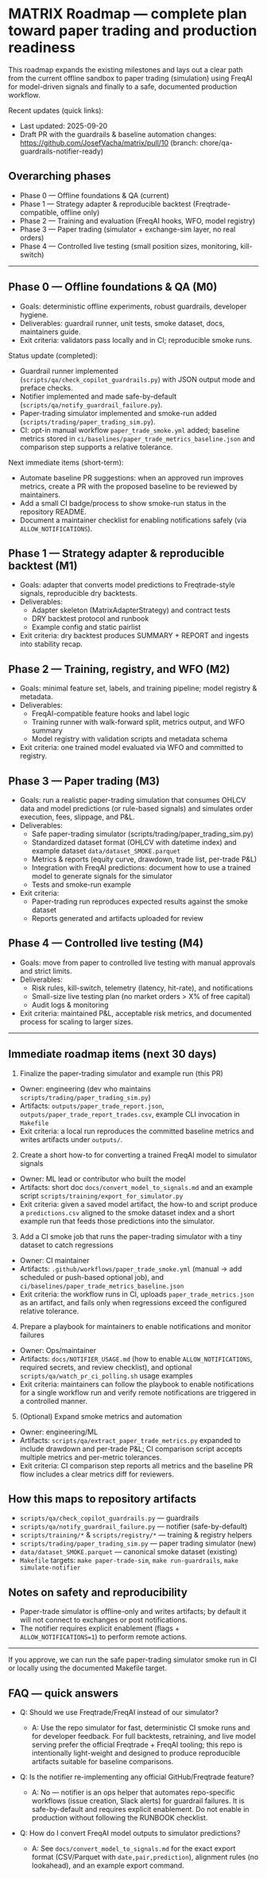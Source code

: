 # MATRIX Roadmap — complete plan toward paper trading and production readiness

This roadmap expands the existing milestones and lays out a clear path from the current offline sandbox to paper trading (simulation) using FreqAI for model-driven signals and finally to a safe, documented production workflow.

Recent updates (quick links):

- Last updated: 2025-09-20
- Draft PR with the guardrails & baseline automation changes: https://github.com/JosefVacha/matrix/pull/10 (branch: chore/qa-guardrails-notifier-ready)


## Overarching phases
- Phase 0 — Offline foundations & QA (current)
- Phase 1 — Strategy adapter & reproducible backtest (Freqtrade-compatible, offline only)
- Phase 2 — Training and evaluation (FreqAI hooks, WFO, model registry)
- Phase 3 — Paper trading (simulator + exchange-sim layer, no real orders)
- Phase 4 — Controlled live testing (small position sizes, monitoring, kill-switch)

---

## Phase 0 — Offline foundations & QA (M0)
- Goals: deterministic offline experiments, robust guardrails, developer hygiene.
- Deliverables: guardrail runner, unit tests, smoke dataset, docs, maintainers guide.
- Exit criteria: validators pass locally and in CI; reproducible smoke runs.

Status update (completed):
- Guardrail runner implemented (`scripts/qa/check_copilot_guardrails.py`) with JSON output mode and preface checks.
- Notifier implemented and made safe-by-default (`scripts/qa/notify_guardrail_failure.py`).
- Paper-trading simulator implemented and smoke-run added (`scripts/trading/paper_trading_sim.py`).
- CI: opt-in manual workflow `paper_trade_smoke.yml` added; baseline metrics stored in `ci/baselines/paper_trade_metrics_baseline.json` and comparison step supports a relative tolerance.

Next immediate items (short-term):
- Automate baseline PR suggestions: when an approved run improves metrics, create a PR with the proposed baseline to be reviewed by maintainers.
- Add a small CI badge/process to show smoke-run status in the repository README.
- Document a maintainer checklist for enabling notifications safely (via `ALLOW_NOTIFICATIONS`).

## Phase 1 — Strategy adapter & reproducible backtest (M1)
- Goals: adapter that converts model predictions to Freqtrade-style signals, reproducible dry backtests.
- Deliverables:
  - Adapter skeleton (MatrixAdapterStrategy) and contract tests
  - DRY backtest protocol and runbook
  - Example config and static pairlist
- Exit criteria: dry backtest produces SUMMARY + REPORT and ingests into stability recap.

## Phase 2 — Training, registry, and WFO (M2)
- Goals: minimal feature set, labels, and training pipeline; model registry & metadata.
- Deliverables:
  - FreqAI-compatible feature hooks and label logic
  - Training runner with walk-forward split, metrics output, and WFO summary
  - Model registry with validation scripts and metadata schema
- Exit criteria: one trained model evaluated via WFO and committed to registry.

## Phase 3 — Paper trading (M3)
- Goals: run a realistic paper-trading simulation that consumes OHLCV data and model predictions (or rule-based signals) and simulates order execution, fees, slippage, and P&L.
- Deliverables:
  - Safe paper-trading simulator (scripts/trading/paper_trading_sim.py)
  - Standardized dataset format (OHLCV with datetime index) and example dataset `data/dataset_SMOKE.parquet`
  - Metrics & reports (equity curve, drawdown, trade list, per-trade P&L)
  - Integration with FreqAI predictions: document how to use a trained model to generate signals for the simulator
  - Tests and smoke-run example
- Exit criteria:
  - Paper-trading run reproduces expected results against the smoke dataset
  - Reports generated and artifacts uploaded for review

## Phase 4 — Controlled live testing (M4)
- Goals: move from paper to controlled live testing with manual approvals and strict limits.
- Deliverables:
  - Risk rules, kill-switch, telemetry (latency, hit-rate), and notifications
  - Small-size live testing plan (no market orders > X% of free capital)
  - Audit logs & monitoring
- Exit criteria: maintained P&L, acceptable risk metrics, and documented process for scaling to larger sizes.

---

## Immediate roadmap items (next 30 days)
1. Finalize the paper-trading simulator and example run (this PR)
  - Owner: engineering (dev who maintains `scripts/trading/paper_trading_sim.py`)
  - Artifacts: `outputs/paper_trade_report.json`, `outputs/paper_trade_report_trades.csv`, example CLI invocation in `Makefile`
  - Exit criteria: a local run reproduces the committed baseline metrics and writes artifacts under `outputs/`.

2. Create a short how-to for converting a trained FreqAI model to simulator signals
  - Owner: ML lead or contributor who built the model
  - Artifacts: short doc `docs/convert_model_to_signals.md` and an example script `scripts/training/export_for_simulator.py`
  - Exit criteria: given a saved model artifact, the how-to and script produce a `predictions.csv` aligned to the smoke dataset index and a short example run that feeds those predictions into the simulator.

3. Add a CI smoke job that runs the paper-trading simulator with a tiny dataset to catch regressions
  - Owner: CI maintainer
  - Artifacts: `.github/workflows/paper_trade_smoke.yml` (manual -> add scheduled or push-based optional job), and `ci/baselines/paper_trade_metrics_baseline.json`
  - Exit criteria: the workflow runs in CI, uploads `paper_trade_metrics.json` as an artifact, and fails only when regressions exceed the configured relative tolerance.

4. Prepare a playbook for maintainers to enable notifications and monitor failures
  - Owner: Ops/maintainer
  - Artifacts: `docs/NOTIFIER_USAGE.md` (how to enable `ALLOW_NOTIFICATIONS`, required secrets, and review checklist), and optional `scripts/qa/watch_pr_ci_polling.sh` usage examples
  - Exit criteria: maintainers can follow the playbook to enable notifications for a single workflow run and verify remote notifications are triggered in a controlled manner.

5. (Optional) Expand smoke metrics and automation
  - Owner: engineering/ML
  - Artifacts: `scripts/qa/extract_paper_trade_metrics.py` expanded to include drawdown and per-trade P&L; CI comparison script accepts multiple metrics and per-metric tolerances.
  - Exit criteria: CI comparison step reports all metrics and the baseline PR flow includes a clear metrics diff for reviewers.

## How this maps to repository artifacts
- `scripts/qa/check_copilot_guardrails.py` — guardrails
- `scripts/qa/notify_guardrail_failure.py` — notifier (safe-by-default)
- `scripts/training/*` & `scripts/registry/*` — training & registry helpers
- `scripts/trading/paper_trading_sim.py` — paper trading simulator (new)
- `data/dataset_SMOKE.parquet` — canonical smoke dataset (existing)
- `Makefile` targets: `make paper-trade-sim`, `make run-guardrails`, `make simulate-notifier`

## Notes on safety and reproducibility
- Paper-trade simulator is offline-only and writes artifacts; by default it will not connect to exchanges or post notifications.
- The notifier requires explicit enablement (flags + `ALLOW_NOTIFICATIONS=1`) to perform remote actions.

---

If you approve, we can run the safe paper-trading simulator smoke run in CI or locally using the documented Makefile target.

## FAQ — quick answers

- Q: Should we use Freqtrade/FreqAI instead of our simulator?
  - A: Use the repo simulator for fast, deterministic CI smoke runs and for developer feedback. For full backtests, retraining, and live model serving prefer the official Freqtrade + FreqAI tooling; this repo is intentionally light-weight and designed to produce reproducible artifacts suitable for baseline comparisons.

- Q: Is the notifier re-implementing any official GitHub/Freqtrade feature?
  - A: No — notifier is an ops helper that automates repo-specific workflows (issue creation, Slack alerts) for guardrail failures. It is safe-by-default and requires explicit enablement. Do not enable in production without following the RUNBOOK checklist.

- Q: How do I convert FreqAI model outputs to simulator predictions?
  - A: See `docs/convert_model_to_signals.md` for the exact export format (CSV/Parquet with `date,pair,prediction`), alignment rules (no lookahead), and an example export command.


```

